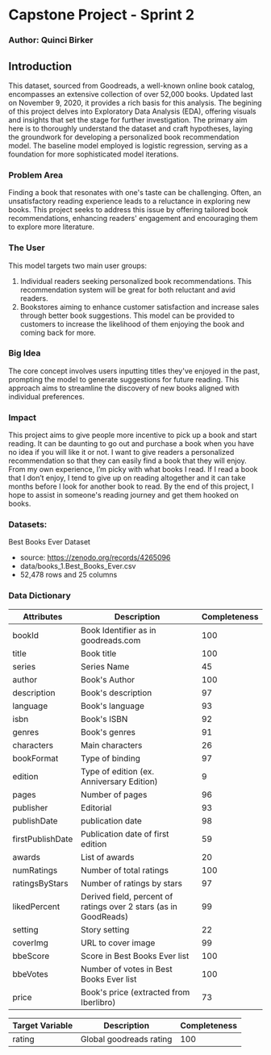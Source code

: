# Capstone Project - Sprint 2

### Author: Quinci Birker


## Introduction

This dataset, sourced from Goodreads, a well-known online book catalog, encompasses an extensive collection of over 52,000 books. Updated last on November 9, 2020, it provides a rich basis for this analysis. The begining of this project delves into Exploratory Data Analysis (EDA), offering visuals and insights that set the stage for further investigation. The primary aim here is to thoroughly understand the dataset and craft hypotheses, laying the groundwork for developing a personalized book recommendation model. The baseline model employed is logistic regression, serving as a foundation for more sophisticated model iterations.

### Problem Area

Finding a book that resonates with one's taste can be challenging. Often, an unsatisfactory reading experience leads to a reluctance in exploring new books. This project seeks to address this issue by offering tailored book recommendations, enhancing readers' engagement and encouraging them to explore more literature.

### The User

This model targets two main user groups:

1. Individual readers seeking personalized book recommendations. This recommendation system will be great for both reluctant and avid readers.
2. Bookstores aiming to enhance customer satisfaction and increase sales through better book suggestions. This model can be provided to customers to increase the likelihood of them enjoying the book and coming back for more.

### Big Idea

The core concept involves users inputting titles they've enjoyed in the past, prompting the model to generate suggestions for future reading. This approach aims to streamline the discovery of new books aligned with individual preferences.

### Impact

This project aims to give people more incentive to pick up a book and start reading. It can be daunting to go out and purchase a book when you have no idea if you will like it or not. I want to give readers a personalized recommendation so that they can easily find a book that they will enjoy. 
From my own experience, I’m picky with what books I read. If I read a book that I don’t enjoy, I tend to give up on reading altogether and it can take months before I look for another book to read. By the end of this project, I hope to assist in someone's reading journey and get them hooked on books. 

### Datasets:

Best Books Ever Dataset
- source: https://zenodo.org/records/4265096
- data/books_1.Best_Books_Ever.csv
- 52,478 rows and 25 columns

### Data Dictionary 

| Attributes  | Description | Completeness |
| ------------- | ------------- | ------------- | 
| bookId  | Book Identifier as in goodreads.com  | 100 |
| title  | Book title | 100 |
| series | Series Name | 45 |
| author | Book's Author | 100 |
| description | Book's description | 97 |
| language | Book's language | 93 |
| isbn | Book's ISBN | 92 |
| genres | Book's genres | 91 |
| characters | Main characters | 26 |
| bookFormat | Type of binding | 97 |
| edition | Type of edition (ex. Anniversary Edition) | 9 |
| pages | Number of pages | 96 |
| publisher | Editorial | 93 |
| publishDate | publication date | 98 |
| firstPublishDate | Publication date of first edition | 59 |
| awards | List of awards | 20 |
| numRatings | Number of total ratings | 100 |
| ratingsByStars | Number of ratings by stars | 97 |
| likedPercent | Derived field, percent of ratings over 2 stars (as in GoodReads) | 99 |
| setting | Story setting | 22 |
| coverImg | URL to cover image | 99 |
| bbeScore | Score in Best Books Ever list | 100 |
| bbeVotes | Number of votes in Best Books Ever list | 100 |
| price | Book's price (extracted from Iberlibro) | 73 |


Target Variable | Description   | Completeness  |
| ------------- | ------------- | ------------- | 
| rating | Global goodreads rating | 100 |





